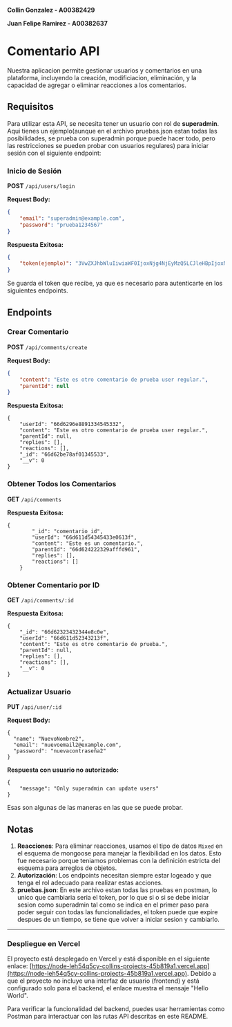 **Collin Gonzalez - A00382429**

**Juan Felipe Ramirez - A00382637**

# Comentario API

Nuestra aplicacion permite gestionar usuarios y comentarios en una plataforma, incluyendo la creación, modificiacion, eliminación, y la capacidad de agregar o eliminar reacciones a los comentarios.

## Requisitos

Para utilizar esta API, se necesita tener un usuario con rol de **superadmin**. Aqui tienes un ejemplo(aunque en el archivo pruebas.json estan todas las posibilidades, se prueba con superadmin porque puede hacer todo, pero las restricciones se pueden probar con usuarios regulares) para iniciar sesión con el siguiente endpoint:

### Inicio de Sesión

**POST** `/api/users/login`

**Request Body:**
```json
{
    "email": "superadmin@example.com",
    "password": "prueba1234567"
}
```

**Respuesta Exitosa:**
```json
{
    "token(ejemplo)": "3VwZXJhbWluIiwiaWF0IjoxNjg4NjEyMzQ5LCJleHBpIjoxNjg4NjEyMzU5fQ.SNZX8U7o9RM6K3Mbxp8MCN9g4Hhw4b8G8-M8pADUHzU"
}
```

Se guarda el token que recibe, ya que es necesario para autenticarte en los siguientes endpoints.

## Endpoints

### Crear Comentario

**POST** `/api/comments/create`

**Request Body:**
```json
{
    "content": "Este es otro comentario de prueba user regular.",
    "parentId": null
}
```

**Respuesta Exitosa:**
```
{
    "userId": "66d6296e8891334545332",
    "content": "Este es otro comentario de prueba user regular.",
    "parentId": null,
    "replies": [],
    "reactions": [],
    "_id": "66d62be78af01345533",
    "__v": 0
}
```

### Obtener Todos los Comentarios

**GET** `/api/comments`

**Respuesta Exitosa:**
```
{
        "_id": "comentario_id",
        "userId": "66d611d54345433e0613f",
        "content": "Este es un comentario.",
        "parentId": "66d624222329afffd961",
        "replies": [],
        "reactions": []
    }
```

### Obtener Comentario por ID

**GET** `/api/comments/:id`

**Respuesta Exitosa:**
```
{
    "_id": "66d62323432344e8c0e",
    "userId": "66d611d52343213f",
    "content": "Este es otro comentario de prueba.",
    "parentId": null,
    "replies": [],
    "reactions": [],
    "__v": 0
}
```

### Actualizar Usuario

**PUT** `/api/user/:id`

**Request Body:**
```
{
  "name": "NuevoNombre2",
  "email": "nuevoemail2@example.com",
  "password": "nuevacontraseña2"
}

```

**Respuesta con usuario no autorizado:**
```
{
    "message": "Only superadmin can update users"
}
```

Esas son algunas de las maneras en las que se puede probar.

## Notas

1. **Reacciones**: Para eliminar reacciones, usamos el tipo de datos `Mixed` en el esquema de mongoose para manejar la flexibilidad en los datos. Esto fue necesario porque teniamos problemas con la definición estricta del esquema para arreglos de objetos.
2. **Autorización**: Los endpoints necesitan siempre estar logeado y que tenga el rol adecuado para realizar estas acciones.
3. **pruebas.json**: En este archivo estan todas las pruebas en postman, lo unico que cambiaria seria el token, por lo que si o si se debe iniciar sesion como superadmin tal como se indica en el primer paso para poder seguir con todas las funcionalidades, el token puede que expire despues de un tiempo, se tiene que volver a iniciar sesion y cambiarlo.

---

### Despliegue en Vercel

El proyecto está desplegado en Vercel y está disponible en el siguiente enlace: [https://node-leh54q5cy-collins-projects-45b819a1.vercel.app](https://node-leh54q5cy-collins-projects-45b819a1.vercel.app). Debido a que el proyecto no incluye una interfaz de usuario (frontend) y está configurado solo para el backend, el enlace muestra el mensaje "Hello World". 

Para verificar la funcionalidad del backend, puedes usar herramientas como Postman para interactuar con las rutas API descritas en este README.